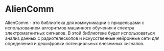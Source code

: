 # AlienComm
AlienComm - это библиотека для коммуникации с пришельцами с использованием алгоритмов машинного обучения и спектра электромагнитных сигналов. В этой библиотеке будет использоваться анализ данных с радиотелескопов и искусственные нейронные сети для определения и дешифровки потенциальных внеземных сигналов.
